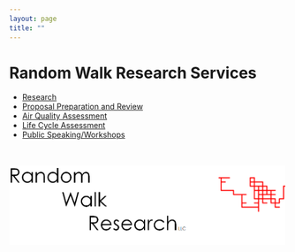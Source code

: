 ```yaml
---
layout: page
title: ""
---
```

# Random Walk Research Services

- [Research](/assets/services/research)
- [Proposal Preparation and Review](/assets/services/proposals)
- [Air Quality Assessment](/assets/services/aqassessment)
- [Life Cycle Assessment](/education-training)
- [Public Speaking/Workshops](/publicspeaking)

<br>
<br>
<img align="middle" src="/assets/images/rwr_FULL7.png" alt="RWR" width="500"/>


